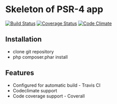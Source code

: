 Skeleton of PSR-4 app
======================

[![Build Status](https://travis-ci.org/vagovszky/skeleton.svg?branch=master)](https://travis-ci.org/vagovszky/skeleton)
[![Coverage Status](https://coveralls.io/repos/github/vagovszky/skeleton/badge.svg?branch=master)](https://coveralls.io/github/vagovszky/skeleton?branch=master)
[![Code Climate](https://codeclimate.com/github/vagovszky/skeleton/badges/gpa.svg)](https://codeclimate.com/github/vagovszky/skeleton)

Installation
-------------

 - clone git repository
 - php composer.phar install

Features 
---------

 - Configured for automatic build - Travis CI
 - Codeclimate support
 - Code coverage support - Coverall